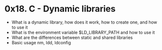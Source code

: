 # 0x18. C - Dynamic libraries

* What is a dynamic library, how does it work, how to create one, and how to use it
* What is the environment variable $LD_LIBRARY_PATH and how to use it
* What are the differences between static and shared libraries
* Basic usage nm, ldd, ldconfig
